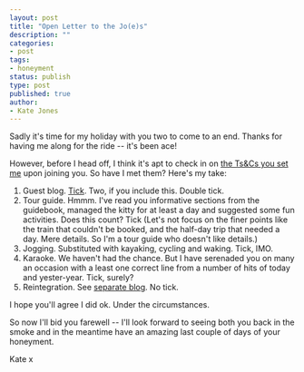 ```yaml
---
layout: post
title: "Open Letter to the Jo(e)s"
description: ""
categories:
- post
tags:
- honeyment
status: publish
type: post
published: true
author:
- Kate Jones
---
```


Sadly it's time for my holiday with you two to come to an end. Thanks for having me along for the ride -- it's been ace!

However, before I head off, I think it's apt to check in on [the Ts&Cs you set me](/posts/dear-kate) upon joining you. So have I met them? Here's my take:

1. Guest blog. [Tick](/posts/foray-to-the-bay). Two, if you include this. Double tick.
1. Tour guide. Hmmm. I've read you informative sections from the guidebook, managed the kitty for at least a day and suggested some fun activities. Does this count? Tick (Let's not focus on the finer points like the train that couldn't be booked, and the half-day trip that needed a day. Mere details. So I'm a tour guide who doesn't like details.)
1. Jogging. Substituted with kayaking, cycling and waking. Tick, IMO.
1. Karaoke. We haven't had the chance. But I have serenaded you on many an occasion with a least one correct line from a number of hits of today and yester-year. Tick, surely?
1. Reintegration. See [separate blog](/posts/reintegration-programme). No tick.

I hope you'll agree I did ok. Under the circumstances.

So now I'll bid you farewell -- I'll look forward to seeing both you back in the smoke and in the meantime have an amazing last couple of days of your honeyment.

Kate x
